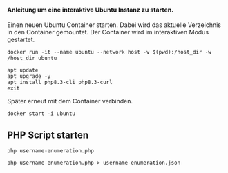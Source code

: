 #### Anleitung um eine interaktive Ubuntu Instanz zu starten.

Einen neuen Ubuntu Container starten. Dabei wird das aktuelle Verzeichnis in den Container gemountet. Der Container wird im interaktiven Modus gestartet.
```
docker run -it --name ubuntu --network host -v $(pwd):/host_dir -w /host_dir ubuntu

apt update
apt upgrade -y
apt install php8.3-cli php8.3-curl
exit
```

Später erneut mit dem Container verbinden.
```
docker start -i ubuntu
```

## PHP Script starten

``` 
php username-enumeration.php

php username-enumeration.php > username-enumeration.json
```